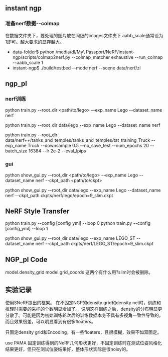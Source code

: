 ## instant ngp 
### 准备nerf数据--colmap
在数据文件夹下，要处理的图片放在同级的images文件夹下
aabb_scale通常设为1即可。越大要求的显存越大。
- data-folder$ python /media/dl/My\ Passport/NeRF/instant-ngp/scripts/colmap2nerf.py --colmap_matcher exhaustive --run_colmap --aabb_scale 1
- instant-ngp$ ./build/testbed --mode nerf --scene data/nerf/zl

## ngp_pl
### nerf训练
python train.py --root_dir <path/to/lego> --exp_name Lego --dataset_name nerf

python train.py --root_dir data/lego --exp_name Lego --dataset_name nerf

python train.py --root_dir data/nerf++/tanks_and_temples/tanks_and_temples/tat_training_Truck --exp_name Truck --downsample 0.5 --no_save_test --num_epochs 20 --batch_size 16384 --lr 2e-2 --eval_lpips

### gui
python show_gui.py --root_dir <path/to/lego> --exp_name Lego --dataset_name nerf --ckpt_path <path/to/ckpt>

python show_gui.py --root_dir data/lego --exp_name Lego --dataset_name nerf --ckpt_path ckpts/nerf/lego/epoch=9_slim.ckpt

## NeRF Style Transfer
python train.py --config [config_yml] --loop 0
python train.py --config [config_yml] --loop 1

python show_gui.py --root_dir data/lego --exp_name LEGO_ST --dataset_name nerf --ckpt_path ckpts/nerf/LEGO_ST/epoch=9_slim.ckpt

## NGP_pl Code
model.density_grid 
model.grid_coords
这两个有什么用?slim时会被删除。

## 实验记录
使用SNeRF提出的框架。
在不固定NGP的density grid和density net时，训练和推理时需要的采样的个数明显增加了。
说明这样训练之后，density的分布明显更分散了。可能是因为初始训练轮次后的训练数据本身不具有多视角一致性导致的。而且效果很差，可以明显看到有很多floaters。

只固定density grid和Encoding，有一些floaters，且很模糊，效果不如双固定。

use PAMA
固定训练得到的NeRF几何形状更好，不固定训练时在测试位姿风格化结果更好，但只在测试位姿结果好，整体形状实际是很noisy的。

